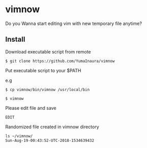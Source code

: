 # vimnow

Do you Wanna start editing vim with new temporary file anytime?

## Install 

Download executable script from remote

```
$ git clone https://github.com/YumaInaura/vimnow
```

Put executable script to your $PATH

e.g

```
$ cp vimnow/bin/vimnow /usr/local/bin
```

```
$ vimnow
```

Please edit file and save

```
EDIT
```

Randomized file created in vimnow directory

```
ls ~/vimnow/
Sun-Aug-19-00:43:52-UTC-2018-1534639432
```


